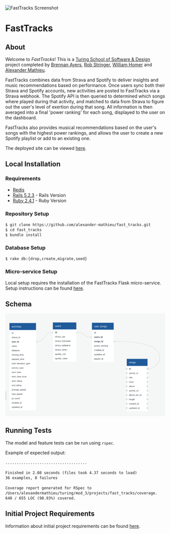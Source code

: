 ![FastTracks Screenshot](/fast_tracks_screenshot.png?raw=true "FastTracks Screenshot")

# FastTracks

## About

Welcome to _FastTracks_! This is a [Turing School of Software & Design](https://turing.io/) project completed by [Brennan Ayers](https://github.com/BrennanAyers/), [Rob Stringer](https://github.com/Mycobee/), [William Homer](https://github.com/WHomer/) and [Alexander Mathieu](https://github.com/alexander-mathieu/).

FastTracks combines data from Strava and Spotify to deliver insights and music recommendations based on performance. Once users sync both their Strava and Spotify accounts, new activities are posted to FastTracks via a Strava webhook. The Spotify API is then queried to determined which songs where played during that activity, and matched to data from Strava to figure out the user's level of exertion during that song. All information is then averaged into a final 'power ranking' for each song, displayed to the user on the dashboard.

FastTracks also provides musical recommendations based on the user's songs with the highest power rankings, and allows the user to create a new Spotify playlist or add to an existing one.

The deployed site can be viewed [here](https://rocky-springs-29283.herokuapp.com/).

## Local Installation

### Requirements
 * [Redis](https://redis.io/topics/quickstart/)
 * [Rails 5.2.3](https://rubyonrails.org/) - Rails Version
 * [Ruby 2.4.1](https://www.ruby-lang.org/en/downloads/) - Ruby Version

### Repository Setup

```
$ git clone https://github.com/alexander-mathieu/fast_tracks.git
$ cd fast_tracks
$ bundle install
```

### Database Setup

```
$ rake db:{drop,create,migrate,seed}
```

### Micro-service Setup

Local setup requires the installation of the FastTracks Flask micro-service. Setup instructions can be found [here](https://github.com/BrennanAyers/flask_tracks/).

## Schema

![Rales Engine Schema](/fast_tracks_schema.png?raw=true 'FastTracks Schema')

## Running Tests

The model and feature tests can be run using `rspec`.

Example of expected output:
```
....................................

Finished in 2.08 seconds (files took 4.37 seconds to load)
36 examples, 0 failures

Coverage report generated for RSpec to /Users/alexandermathieu/turing/mod_3/projects/fast_tracks/coverage. 648 / 655 LOC (98.93%) covered.
```

## Initial Project Requirements

Information about initial project requirements can be found [here](https://backend.turing.io/module3/projects/terrificus/).
